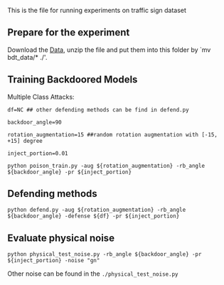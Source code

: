 
This is the file for running experiments on traffic sign dataset


## Prepare for the experiment 

Download the [Data](https://github.com/tongwu2020/Rotation_BD/releases/download/dataset/bdt_data.zip), unzip the file and put them into this folder by `mv bdt_data/* ./'.


## Training Backdoored Models

Multiple Class Attacks:

```
df=NC ## other defending methods can be find in defend.py 

backdoor_angle=90

rotation_augmentation=15 ##random rotation augmentation with [-15, +15] degree

inject_portion=0.01 
```

```
python poison_train.py -aug ${rotation_augmentation} -rb_angle ${backdoor_angle} -pr ${inject_portion}
```

## Defending methods 

```
python defend.py -aug ${rotation_augmentation} -rb_angle ${backdoor_angle} -defense ${df} -pr ${inject_portion}
```


## Evaluate physical noise  


```
python physical_test_noise.py -rb_angle ${backdoor_angle} -pr ${inject_portion} -noise "gn"
```

Other noise can be found in the `./physical_test_noise.py`
